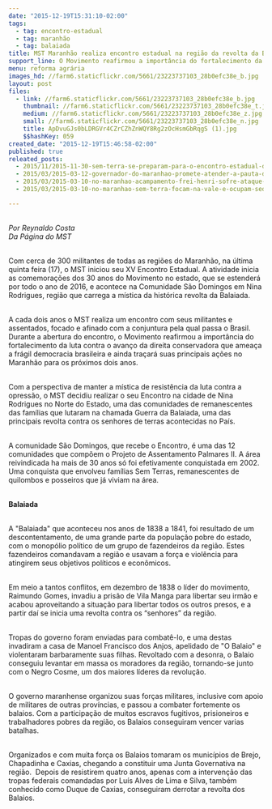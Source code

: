 ```yaml
---
date: "2015-12-19T15:31:10-02:00"
tags:
  - tag: encontro-estadual
  - tag: maranhão
  - tag: balaiada
title: MST Maranhão realiza encontro estadual na região da revolta da Balaiada
support_line: O Movimento reafirmou a importância do fortalecimento da luta contra o avanço da direita conservadora que ameaça a frágil democracia brasileira e ainda traçará suas principais ações no estado para os próximos dois anos.
menu: reforma agrária
images_hd: //farm6.staticflickr.com/5661/23223737103_28b0efc38e_b.jpg
layout: post
files:
  - link: //farm6.staticflickr.com/5661/23223737103_28b0efc38e_b.jpg
    thumbnail: //farm6.staticflickr.com/5661/23223737103_28b0efc38e_t.jpg
    medium: //farm6.staticflickr.com/5661/23223737103_28b0efc38e_z.jpg
    small: //farm6.staticflickr.com/5661/23223737103_28b0efc38e_n.jpg
    title: ApDvuGJs0bLDRGVr4CZrCZhZnWQY8Rg2zOcHsmGbRqgS (1).jpg
    $$hashKey: 059
created_date: "2015-12-19T15:46:58-02:00"
published: true
releated_posts:
  - 2015/11/2015-11-30-sem-terra-se-preparam-para-o-encontro-estadual-do-mst-no-maranhao.md
  - 2015/03/2015-03-12-governador-do-maranhao-promete-atender-a-pauta-dos-sem-terra-no-estado.md
  - 2015/03/2015-03-10-no-maranhao-acampamento-frei-henri-sofre-ataque-de-fazendeiros.md
  - 2015/03/2015-03-10-no-maranhao-sem-terra-focam-na-vale-e-ocupam-sede-da-empresa.md

---
```

<p><br />
<em>Por Reynaldo Costa<br />
Da P&aacute;gina do MST</em></p>

<p><br />
Com cerca de 300 militantes de todas as regi&otilde;es do Maranh&atilde;o, na &uacute;ltima quinta feira (17), o MST iniciou seu XV Encontro Estadual. A atividade inicia as comemora&ccedil;&otilde;es dos 30 anos do Movimento no estado, que se estender&aacute; por todo o ano de 2016, e acontece na Comunidade S&atilde;o Domingos em Nina Rodrigues, regi&atilde;o que carrega a m&iacute;stica da hist&oacute;rica revolta da Balaiada.</p>

<p><br />
A cada dois anos o MST realiza um encontro com seus militantes e assentados, focado e afinado com a conjuntura pela qual passa o Brasil. Durante a abertura do encontro, o Movimento reafirmou a import&acirc;ncia do fortalecimento da luta contra o avan&ccedil;o da direita conservadora que amea&ccedil;a a fr&aacute;gil democracia brasileira e ainda tra&ccedil;ar&aacute; suas principais a&ccedil;&otilde;es&nbsp;no Maranh&atilde;o para os pr&oacute;ximos dois anos.</p>

<p><br />
Com a perspectiva de manter a m&iacute;stica de resist&ecirc;ncia da luta contra a opress&atilde;o, o MST decidiu realizar o seu Encontro na cidade de Nina Rodrigues no Norte do Estado, uma das comunidades de remanescentes das fam&iacute;lias que lutaram na chamada Guerra da Balaiada, uma das principais revolta contra os senhores de terras acontecidas no Pa&iacute;s.</p>

<p><br />
A comunidade S&atilde;o Domingos, que recebe o Encontro, &eacute; uma das 12 comunidades que comp&otilde;em o Projeto de Assentamento Palmares II. A &aacute;rea reivindicada ha mais de 30 anos s&oacute; foi efetivamente conquistada em 2002. Uma conquista que envolveu fam&iacute;lias Sem Terras, remanescentes de quilombos e posseiros que j&aacute; viviam na &aacute;rea.&nbsp;</p>

<p><br />
<strong>Balaiada</strong></p>

<p><br />
A &quot;Balaiada&quot; que aconteceu nos anos de 1838 a 1841, foi resultado de um descontentamento, de uma grande parte da popula&ccedil;&atilde;o pobre do estado, com o monop&oacute;lio pol&iacute;tico de um grupo de fazendeiros da regi&atilde;o. Estes fazendeiros comandavam a regi&atilde;o e usavam a for&ccedil;a e viol&ecirc;ncia para atingirem seus objetivos pol&iacute;ticos e econ&ocirc;micos.&nbsp;</p>

<p><br />
Em meio a tantos conflitos, em dezembro de 1838 o l&iacute;der do movimento, Raimundo Gomes, invadiu a pris&atilde;o de Vila Manga para libertar seu irm&atilde;o e acabou aproveitando a situa&ccedil;&atilde;o para libertar todos os outros presos, e a partir da&iacute; se inicia uma revolta contra os &ldquo;senhores&rdquo; da regi&atilde;o.&nbsp;</p>

<p><br />
Tropas do governo foram enviadas para combat&ecirc;-lo, e uma destas invadiram a casa de Manoel Francisco dos Anjos, apelidado de &quot;O Balaio&quot; e violentaram barbaramente suas filhas. Revoltado com a desonra, o Balaio conseguiu levantar em massa os moradores da regi&atilde;o, tornando-se junto com o Negro Cosme, um dos maiores l&iacute;deres da revolu&ccedil;&atilde;o.&nbsp;</p>

<p><br />
O governo maranhense organizou suas for&ccedil;as militares, inclusive com apoio de militares de outras prov&iacute;ncias, e passou a combater fortemente os balaios. Com a participa&ccedil;&atilde;o de muitos escravos fugitivos, prisioneiros e trabalhadores pobres da regi&atilde;o, os Balaios conseguiram vencer varias batalhas.&nbsp;</p>

<p><br />
Organizados e com muita for&ccedil;a os Balaios tomaram os munic&iacute;pios de Brejo, Chapadinha e Caxias, chegando a constituir uma Junta Governativa na regi&atilde;o. &nbsp;Depois de resistirem quatro anos, apenas com a interven&ccedil;&atilde;o das tropas federais comandadas por Lu&iacute;s Alves de Lima e Silva, tamb&eacute;m conhecido como Duque de Caxias, conseguiram derrotar a revolta dos Balaios. &nbsp; &nbsp;&nbsp;</p>
